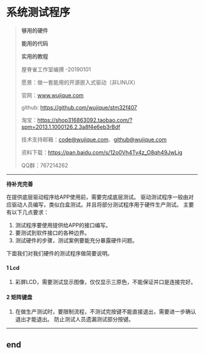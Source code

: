 # **系统测试程序**
>**够用的硬件**
>
>**能用的代码**
>
>**实用的教程**
>
>屋脊雀工作室编撰 -20190101
>
>愿景：做一套能用的开源嵌入式驱动（非LINUX）
>
>官网：www.wujique.com
>
>github: https://github.com/wujique/stm32f407
>
>淘宝：https://shop316863092.taobao.com/?spm=2013.1.1000126.2.3a8f4e6eb3rBdf
>
>技术支持邮箱：code@wujique.com、github@wujique.com
>
>资料下载：https://pan.baidu.com/s/12o0Vh4Tv4z_O8qh49JwLjg
>
>QQ群：767214262
---

**待补充完善**

在提供底层驱动程序给APP使用前，需要完成底层测试。
驱动测试程序一般由对应驱动人员编写，类似白盒测试。并且将部分测试程序用于硬件生产测试。
主要有以下几点要求：
1. 测试程序要使用提供给APP的接口编写。
2. 要测试到软件接口的各种边界。
3. 测试硬件的步骤，测试案例要能充分暴露硬件问题。

下面我们对我们硬件的测试程序做简要说明。

#### 1 Lcd
1. 彩屏LCD，需要测试显示图像，仅仅显示三原色，不能保证并口是连接完好。

#### 2 矩阵键盘
1. 在做生产测试时，要限制流程，不测试完按键不能直接退出，需要进一步确认退出才能退出。
防止测试人员遗漏测试部分按键。



---
end
---
